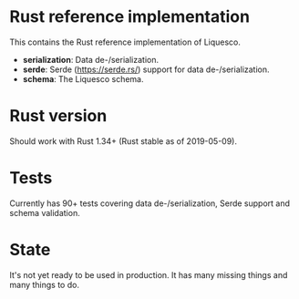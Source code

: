 # Rust reference implementation

This contains the Rust reference implementation of Liquesco.

 * **serialization**: Data de-/serialization.
 * **serde**: Serde (https://serde.rs/) support for data de-/serialization.
 * **schema**: The Liquesco schema.

# Rust version

Should work with Rust 1.34+ (Rust stable as of 2019-05-09).

# Tests

Currently has 90+ tests covering data de-/serialization, Serde support and schema validation.

# State

It's not yet ready to be used in production. It has many missing things and many things to do.
